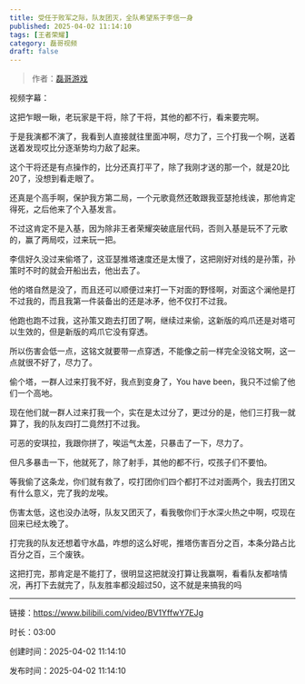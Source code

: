```yaml
---
title: 受任于败军之际，队友团灭，全队希望系于李信一身
published: 2025-04-02 11:14:10
tags: [王者荣耀]
category: 磊哥视频
draft: false
---
```



> 作者：[磊哥游戏](https://space.bilibili.com/268941858?spm_id_from=333.788.upinfo.head.click)

视频字幕：

这把乍眼一瞅，老玩家是干将，除了干将，其他的都不行，看来要完啊。

于是我演都不演了，我看到人直接就往里面冲啊，尽力了，三个打我一个啊，送着送着发现哎比分逐渐势均力敌了起来。

这个干将还是有点操作的，比分还真打平了，除了我刚才送的那一个，就是20比20了，没想到看走眼了。

还真是个高手啊，保护我方第二局，一个元歌竟然还敢跟我亚瑟抢线诶，那他肯定得死，之后他来了个入基发言。

不过这肯定不是入基，因为除非王者荣耀突破底层代码，否则入基是玩不了元歌的，赢了两局哎，过来玩一把。

李信好久没过来偷塔了，这亚瑟推塔速度还是太慢了，这把刚好对线的是孙策，孙策时不时的就会开船出去，他出去了。

他的塔自然是没了，而且还可以顺便过来打一下对面的野怪啊，对面这个澜他是打不过我的，而且我第一件装备出的还是冰矛，他不仅打不过我。

他跑也跑不过我，这孙策又跑去打团了啊，继续过来偷，这新版的鸡爪还是对塔可以生效的，但是新版的鸡爪它没有穿透。

所以伤害会低一点，这铭文就要带一点穿透，不能像之前一样完全没铭文啊，这一点就很不好了，尽力了。

偷个塔，一群人过来打我不好，我点到变身了，You have been，我只不过偷了他们一个高地。

现在他们就一群人过来打我一个，实在是太过分了，更过分的是，他们三打我一就算了，我的队友四打二竟然打不过我。

可恶的安琪拉，我跟你拼了，唉运气太差，只暴击了一下，尽力了。

但凡多暴击一下，他就死了，除了射手，其他的都不行，哎孩子们不要怕。

等我偷了这条龙，你们就有救了，哎打团你们四个都打不过对面两个，我去打团又有什么意义，完了我的龙唉。

伤害太低，这也没办法呀，队友又团灭了，看我敬你们于水深火热之中啊，哎现在回来已经太晚了。

打完我的队友还想着守水晶，咋想的这么好呢，推塔伤害百分之百，本条分路占比百分之百，三个废铁。

这把打完，那肯定是不能打了，很明显这把就没打算让我赢啊，看看队友都啥情况，再打下去就完了，队友胜率都没超过50，这不就是来搞我的吗

---

链接：https://www.bilibili.com/video/BV1YffwY7EJg

时长：03:00

创建时间：2025-04-02 11:14:10

发布时间：2025-04-02 11:14:10
